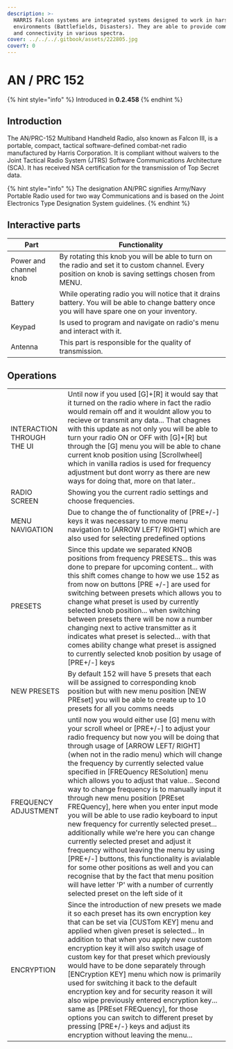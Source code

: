 ```yaml
---
description: >-
  HARRIS Falcon systems are integrated systems designed to work in harsh
  environments (Battlefields, Disasters). They are able to provide communication
  and connectivity in various spectra.
cover: ../../../.gitbook/assets/222805.jpg
coverY: 0
---
```


# AN / PRC 152

{% hint style="info" %}
Introduced in **0.2.458**
{% endhint %}

## Introduction

The AN/PRC-152 Multiband Handheld Radio, also known as Falcon III, is a portable, compact, tactical software-defined combat-net radio manufactured by Harris Corporation. It is compliant without waivers to the Joint Tactical Radio System (JTRS) Software Communications Architecture (SCA). It has received NSA certification for the transmission of Top Secret data.

{% hint style="info" %}
The designation AN/PRC signifies Army/Navy Portable Radio used for two way Communications and is based on the Joint Electronics Type Designation System guidelines.
{% endhint %}

## Interactive parts

| Part                   | Functionality                                                                                                                                         |
| ---------------------- | ----------------------------------------------------------------------------------------------------------------------------------------------------- |
| Power and channel knob | By rotating this knob you will be able to turn on the radio and set it to custom channel. Every position on knob is saving settings chosen from MENU. |
| Battery                | While operating radio you will notice that it drains battery. You will be able to change battery once you will have spare one on your inventory.      |
| Keypad                 | Is used to program and navigate on radio's menu and interact with it.                                                                                 |
| Antenna                | This part is responsible for the quality of transmission.                                                                                             |

## Operations

|                            |                                                                                                                                                                                                                                                                                                                                                                                                                                                                                                                                                                                                                                                                                                                                                                                                                                                                                                                                                                        |
| -------------------------- | ---------------------------------------------------------------------------------------------------------------------------------------------------------------------------------------------------------------------------------------------------------------------------------------------------------------------------------------------------------------------------------------------------------------------------------------------------------------------------------------------------------------------------------------------------------------------------------------------------------------------------------------------------------------------------------------------------------------------------------------------------------------------------------------------------------------------------------------------------------------------------------------------------------------------------------------------------------------------- |
| INTERACTION THROUGH THE UI | Until now if you used \[G]+\[R] it would say that it turned on the radio where in fact the radio would remain off and it wouldnt allow you to recieve or transmit any data... That chagnes with this update as not only you will be able to turn your radio ON or OFF with \[G]+\[R] but through the \[G] menu you will be able to chane current knob position using \[Scrollwheel] which in vanilla radios is used for frequency adjustment but dont worry as there are new ways for doing that, more on that later..                                                                                                                                                                                                                                                                                                                                                                                                                                                 |
| RADIO SCREEN               | Showing you the current radio settings and choose frequencies.                                                                                                                                                                                                                                                                                                                                                                                                                                                                                                                                                                                                                                                                                                                                                                                                                                                                                                         |
| MENU NAVIGATION            | Due to change the of functionality of \[PRE+/-] keys it was necessary to move menu navigation to \[ARROW LEFT/ RIGHT] which are also used for selecting predefined options                                                                                                                                                                                                                                                                                                                                                                                                                                                                                                                                                                                                                                                                                                                                                                                             |
| PRESETS                    | Since this update we separated KNOB positions from frequency PRESETS... this was done to prepare for upcoming content... with this shift comes change to how we use 152 as from now on buttons \[PRE +/-] are used for switching between presets which allows you to change what preset is used by currently selected knob position... when switching between presets there will be now a number changing next to active transmitter as it indicates what preset is selected... with that comes ability change what preset is assigned to currently selected knob position by usage of \[PRE+/-] keys                                                                                                                                                                                                                                                                                                                                                                  |
| NEW PRESETS                | By default 152 will have 5 presets that each will be assigned to corresponding knob position but with new menu position \[NEW PREset] you will be able to create up to 10 presets for all you comms needs                                                                                                                                                                                                                                                                                                                                                                                                                                                                                                                                                                                                                                                                                                                                                              |
| FREQUENCY ADJUSTMENT       | until now you would either use \[G] menu with your scroll wheel or \[PRE+/-] to adjust your radio frequency but now you will be doing that through usage of \[ARROW LEFT/ RIGHT] (when not in the radio menu) which will change the frequency by currently selected value specified in \[FREQuency RESolution] menu which allows you to adjust that value... Second way to change frequency is to manually input it through new menu position \[PREset FREQuency], here when you enter input mode you will be able to use radio keyboard to input new frequency for currently selected preset... additionally while we're here you can change currently selected preset and adjust it frequency without leaving the menu by using \[PRE+/-] buttons, this functionality is avialable for some other positions as well and you can recognise that by the fact that menu position will have letter 'P' with a number of currently selected preset on the left side of it |
| ENCRYPTION                 | Since the introduction of new presets we made it so each preset has its own encryption key that can be set via \[CUSTom KEY] menu and applied when given preset is selected... In addition to that when you apply new custom encryption key it will also switch usage of custom key for that preset which previously would have to be done separately through \[ENCryption KEY] menu which now is primarily used for switching it back to the default encryption key and for security reason it will also wipe previously entered encryption key... same as \[PREset FREQuency], for those options you can switch to different preset by pressing \[PRE+/-} keys and adjust its encryption without leaving the menu...                                                                                                                                                                                                                                                 |

